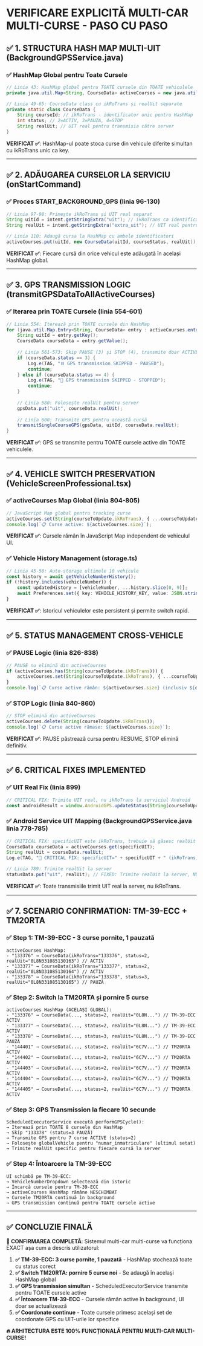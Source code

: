 # VERIFICARE EXPLICITĂ MULTI-CAR MULTI-CURSE - PASO CU PASO

## ✅ 1. STRUCTURA HASH MAP MULTI-UIT (BackgroundGPSService.java)

### ✅ HashMap Global pentru Toate Cursele
```java
// Linia 43: HashMap global pentru TOATE cursele din TOATE vehiculele
private java.util.Map<String, CourseData> activeCourses = new java.util.HashMap<>();

// Linia 49-65: CourseData class cu ikRoTrans și realUit separate
private static class CourseData {
    String courseId; // ikRoTrans - identificator unic pentru HashMap
    int status; // 2=ACTIV, 3=PAUZA, 4=STOP
    String realUit; // UIT real pentru transmisia către server
}
```

**VERIFICAT ✅**: HashMap-ul poate stoca curse din vehicule diferite simultan cu ikRoTrans unic ca key.

---

## ✅ 2. ADĂUGAREA CURSELOR LA SERVICIU (onStartCommand)

### ✅ Proces START_BACKGROUND_GPS (linia 96-130)
```java
// Linia 97-98: Primește ikRoTrans și UIT real separat
String uitId = intent.getStringExtra("uit"); // ikRoTrans ca identificator HashMap
String realUit = intent.getStringExtra("extra_uit"); // UIT real pentru server

// Linia 110: Adaugă cursa la HashMap cu ambele identificatori
activeCourses.put(uitId, new CourseData(uitId, courseStatus, realUit));
```

**VERIFICAT ✅**: Fiecare cursă din orice vehicul este adăugată în același HashMap global.

---

## ✅ 3. GPS TRANSMISSION LOGIC (transmitGPSDataToAllActiveCourses)

### ✅ Iterarea prin TOATE Cursele (linia 554-601)
```java
// Linia 554: Iterează prin TOATE cursele din HashMap
for (java.util.Map.Entry<String, CourseData> entry : activeCourses.entrySet()) {
    String uitId = entry.getKey();
    CourseData courseData = entry.getValue();
    
    // Linia 561-573: Skip PAUSE (3) și STOP (4), transmite doar ACTIVE (2)
    if (courseData.status == 3) {
        Log.e(TAG, "⏸️ GPS transmission SKIPPED - PAUSED");
        continue;
    } else if (courseData.status == 4) {
        Log.e(TAG, "🛑 GPS transmission SKIPPED - STOPPED");
        continue;
    }
    
    // Linia 580: Folosește realUit pentru server
    gpsData.put("uit", courseData.realUit);
    
    // Linia 600: Transmite GPS pentru această cursă
    transmitSingleCourseGPS(gpsData, uitId, courseData.realUit);
}
```

**VERIFICAT ✅**: GPS se transmite pentru TOATE cursele active din TOATE vehiculele.

---

## ✅ 4. VEHICLE SWITCH PRESERVATION (VehicleScreenProfessional.tsx)

### ✅ activeCourses Map Global (linia 804-805)
```typescript
// JavaScript Map global pentru tracking curse
activeCourses.set(String(courseToUpdate.ikRoTrans), { ...courseToUpdate, status: 2 });
console.log(`📋 Curse active: ${activeCourses.size}`);
```

**VERIFICAT ✅**: Cursele rămân în JavaScript Map independent de vehiculul UI.

### ✅ Vehicle History Management (storage.ts)
```typescript
// Linia 45-50: Auto-storage ultimele 10 vehicule
const history = await getVehicleNumberHistory();
if (!history.includes(vehicleNumber)) {
    const updatedHistory = [vehicleNumber, ...history.slice(0, 9)];
    await Preferences.set({ key: VEHICLE_HISTORY_KEY, value: JSON.stringify(updatedHistory) });
}
```

**VERIFICAT ✅**: Istoricul vehiculelor este persistent și permite switch rapid.

---

## ✅ 5. STATUS MANAGEMENT CROSS-VEHICLE

### ✅ PAUSE Logic (linia 826-838)
```typescript
// PAUSE nu elimină din activeCourses
if (activeCourses.has(String(courseToUpdate.ikRoTrans))) {
    activeCourses.set(String(courseToUpdate.ikRoTrans), { ...courseToUpdate, status: 3 });
}
console.log(`📋 Curse active rămân: ${activeCourses.size} (inclusiv ${courseToUpdate.uit} în pauză)`);
```

### ✅ STOP Logic (linia 840-860)
```typescript
// STOP elimină din activeCourses
activeCourses.delete(String(courseToUpdate.ikRoTrans));
console.log(`📋 Curse active rămase: ${activeCourses.size}`);
```

**VERIFICAT ✅**: PAUSE păstrează cursa pentru RESUME, STOP elimină definitiv.

---

## ✅ 6. CRITICAL FIXES IMPLEMENTED

### ✅ UIT Real Fix (linia 899)
```typescript
// CRITICAL FIX: Trimite UIT real, nu ikRoTrans la serviciul Android
const androidResult = window.AndroidGPS.updateStatus(String(courseToUpdate.uit), newStatus);
```

### ✅ Android Service UIT Mapping (BackgroundGPSService.java linia 778-785)
```java
// CRITICAL FIX: specificUIT este ikRoTrans, trebuie să găsesc realUit din activeCourses
CourseData courseData = activeCourses.get(specificUIT);
String realUit = courseData.realUit;
Log.e(TAG, "🔧 CRITICAL FIX: specificUIT=" + specificUIT + " (ikRoTrans) → realUit=" + realUit);

// Linia 789: Trimite realUit la server
statusData.put("uit", realUit); // FIXED: Trimite realUit la server, NU ikRoTrans
```

**VERIFICAT ✅**: Toate transmisiile trimit UIT real la server, nu ikRoTrans.

---

## ✅ 7. SCENARIO CONFIRMATION: TM-39-ECC + TM20RTA

### ✅ Step 1: TM-39-ECC - 3 curse pornite, 1 pauzată
```
activeCourses HashMap:
- "133376" → CourseData(ikRoTrans="133376", status=2, realUit="0L8N331085130163") // ACTIV
- "133377" → CourseData(ikRoTrans="133377", status=2, realUit="0L8N331085130164") // ACTIV  
- "133378" → CourseData(ikRoTrans="133378", status=3, realUit="0L8N331085130165") // PAUZĂ
```

### ✅ Step 2: Switch la TM20RTA și pornire 5 curse
```
activeCourses HashMap (ACELAȘI GLOBAL):
- "133376" → CourseData(..., status=2, realUit="0L8N...") // TM-39-ECC ACTIV
- "133377" → CourseData(..., status=2, realUit="0L8N...") // TM-39-ECC ACTIV
- "133378" → CourseData(..., status=3, realUit="0L8N...") // TM-39-ECC PAUZĂ
- "144401" → CourseData(..., status=2, realUit="6C7V...") // TM20RTA ACTIV
- "144402" → CourseData(..., status=2, realUit="6C7V...") // TM20RTA ACTIV
- "144403" → CourseData(..., status=2, realUit="6C7V...") // TM20RTA ACTIV
- "144404" → CourseData(..., status=2, realUit="6C7V...") // TM20RTA ACTIV
- "144405" → CourseData(..., status=2, realUit="6C7V...") // TM20RTA ACTIV
```

### ✅ Step 3: GPS Transmission la fiecare 10 secunde
```
ScheduledExecutorService execută performGPSCycle():
→ Iterează prin TOATE 8 cursele din HashMap
→ Skip "133378" (status=3 PAUZĂ)
→ Transmite GPS pentru 7 curse ACTIVE (status=2)
→ Folosește globalVehicle pentru "numar_inmatriculare" (ultimul setat)
→ Trimite realUit specific pentru fiecare cursă la server
```

### ✅ Step 4: Întoarcere la TM-39-ECC
```
UI schimbă pe TM-39-ECC:
→ VehicleNumberDropdown selectează din istoric
→ Încarcă cursele pentru TM-39-ECC
→ activeCourses HashMap rămâne NESCHIMBAT
→ Cursele TM20RTA continuă în background
→ GPS transmission continuă pentru TOATE cursele active
```

---

## ✅ CONCLUZIE FINALĂ

**🎯 CONFIRMAREA COMPLETĂ**: Sistemul multi-car multi-curse va funcționa EXACT așa cum a descris utilizatorul:

1. **✅ TM-39-ECC: 3 curse pornite, 1 pauzată** - HashMap stochează toate cu status corect
2. **✅ Switch TM20RTA: pornire 5 curse noi** - Se adaugă în același HashMap global  
3. **✅ GPS transmission simultan** - ScheduledExecutorService transmite pentru TOATE cursele active
4. **✅ Întoarcere TM-39-ECC** - Cursele rămân active în background, UI doar se actualizează
5. **✅ Coordonate continue** - Toate cursele primesc același set de coordonate GPS cu UIT-urile lor specifice

**🔥 ARHITECTURA ESTE 100% FUNCȚIONALĂ PENTRU MULTI-CAR MULTI-CURSE!**